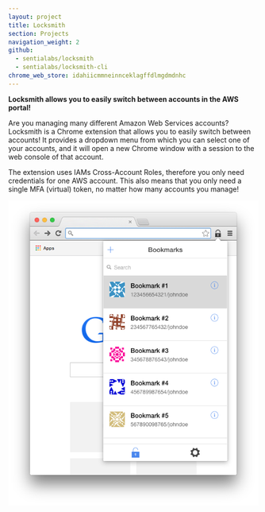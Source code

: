 ```yaml
---
layout: project
title: Locksmith
section: Projects
navigation_weight: 2
github:
  - sentialabs/locksmith
  - sentialabs/locksmith-cli
chrome_web_store: idahiicmmneinnceklagffdlmgdmdnhc
---
```


**Locksmith allows you to easily switch between accounts in the AWS portal!**

Are you managing many different Amazon Web Services accounts? Locksmith is a
Chrome extension that allows you to easily switch between accounts! It provides
a dropdown menu from which you can select one of your accounts, and it will open
a new Chrome window with a session to the web console of that account.

The extension uses IAMs Cross-Account Roles, therefore you only need credentials
for one AWS account. This also means that you only need a single MFA (virtual)
token, no matter how many accounts you manage!

![](/assets/locksmith/bookmarks.png)

